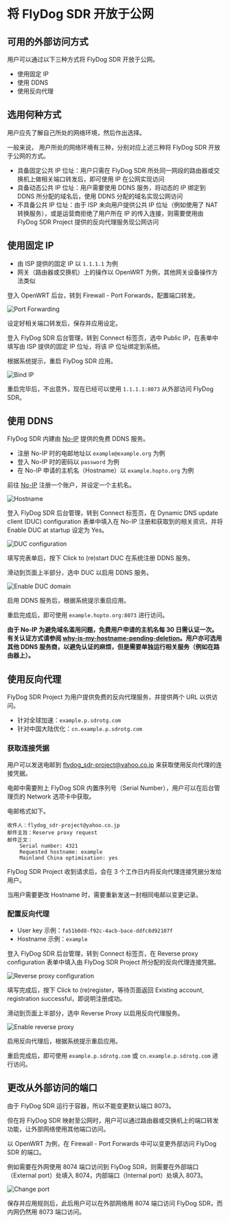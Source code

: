 # 将 FlyDog SDR 开放于公网

## 可用的外部访问方式

用户可以通过以下三种方式将 FlyDog SDR 开放于公网。

 - 使用固定 IP
 - 使用 DDNS
 - 使用反向代理

## 选用何种方式

用户应先了解自己所处的网络环境，然后作出选择。

一般来说， 用户所处的网络环境有三种，分别对应上述三种将 FlyDog SDR 开放于公网的方式。

 - 具备固定公共 IP 位址：用户只需在 FlyDog SDR 所处同一网段的路由器或交换机上做相关端口转发后，即可使用 IP 在公网实现访问
 - 具备动态公共 IP 位址：用户需要使用 DDNS 服务，将动态的 IP 绑定到 DDNS 所分配的域名后，使用 DDNS 分配的域名实现公网访问
 - 不具备公共 IP 位址：由于 ISP 未向用户提供公共 IP 位址（例如使用了 NAT 转换服务），或是运营商拒绝了用户所在 IP 的传入连接，则需要使用由 FlyDog SDR Project 提供的反向代理服务现公网访问

## 使用固定 IP

 - 由 ISP 提供的固定 IP 以 `1.1.1.1` 为例
 - 网关（路由器或交换机）上的操作以 OpenWRT 为例，其他网关设备操作方法类似

登入 OpenWRT 后台，转到 Firewall - Port Forwards，配置端口转发。

![Port Forwarding](/manual/public_1.png "Port Forwarding")

设定好相关端口转发后，保存并应用设定。

登入 FlyDog SDR 后台管理，转到 Connect 标签页，选中 Public IP，在表单中填写由 ISP 提供的固定 IP 位址，将该 IP 位址绑定到系统。

根据系统提示，重启 FlyDog SDR 应用。

![Bind IP](/manual/public_2.png "Bind IP")

重启完毕后，不出意外，现在已经可以使用 `1.1.1.1:8073` 从外部访问 FlyDog SDR。

## 使用 DDNS

FlyDog SDR 内建由 [No-IP](https://www.noip.com/) 提供的免费 DDNS 服务。

 - 注册 No-IP 时的电邮地址以 `example@example.org` 为例
 - 登入 No-IP 时的密码以 `password` 为例
 - 在 No-IP 申请的主机名（Hostname）以 `example.hopto.org` 为例

前往 [No-IP](https://www.noip.com/) 注册一个账户，并设定一个主机名。

![Hostname](/manual/public_3.png "Hostname")

登入 FlyDog SDR 后台管理，转到 Connect 标签页，在 Dynamic DNS update client (DUC) configuration 表单中填入在 No-IP 注册和获取到的相关资讯，并将 Enable DUC at startup 设定为 Yes。

![DUC configuration](/manual/public_4.png "DUC configuration")

填写完表单后，按下 Click to (re)start DUC 在系统注册 DDNS 服务。

滑动到页面上半部分，选中 DUC 以启用 DDNS 服务。

![Enable DUC domain](/manual/public_5.png "Enable DUC domain")

启用 DDNS 服务后，根据系统提示重启应用。

重启完成后，即可使用 `example.hopto.org:8073` 进行访问。

**由于 No-IP 为避免域名滥用问题，免费用户申请的主机名每 30 日需认证一次。有关认证方式请参阅 [why-is-my-hostname-pending-deletion](https://www.noip.com/support/knowledgebase/why-is-my-hostname-pending-deletion/)。用户亦可选用其他 DDNS 服务商，以避免认证的麻烦，但是需要单独运行相关服务（例如在路由器上）。**

## 使用反向代理

FlyDog SDR Project 为用户提供免费的反向代理服务，并提供两个 URL 以供访问。

 - 针对全球加速：`example.p.sdrotg.com`
 - 针对中国大陆优化：`cn.example.p.sdrotg.com`

### 获取连接凭据

用户可以发送电邮到 [flydog_sdr-project@yahoo.co.jp](mailto:flydog_sdr-project@yahoo.co.jp) 来获取使用反向代理的连接凭据。

电邮中需要附上 FlyDog SDR 内置序列号（Serial Number），用户可以在后台管理页的 Network 选项卡中获取。

电邮格式如下。

```
收件人：flydog_sdr-project@yahoo.co.jp
邮件主旨：Reserve proxy request
邮件正文：
    Serial number: 4321
    Requested hostname: example
    Mainland China optimisation: yes
```

FlyDog SDR Project 收到请求后，会在 3 个工作日内将反向代理连接凭据分发给用户。

当用户需要更改 Hostname 时，需要重新发送一封相同电邮以变更记录。

### 配置反向代理

 - User key 示例：`fa51b0d8-f92c-4acb-bace-ddfc8d92107f`
 - Hostname 示例：`example`

登入 FlyDog SDR 后台管理，转到 Connect 标签页，在 Reverse proxy configuration 表单中填入由 FlyDog SDR Project 所分配的反向代理连接凭据。

![Reverse proxy configuration](/manual/public_6.png "Reverse proxy configuration")

填写完成后，按下 Click to (re)register，等待页面返回 Existing account, registration successful，即说明注册成功。

滑动到页面上半部分，选中 Reverse Proxy 以启用反向代理服务。

![Enable reverse proxy](/manual/public_7.png "Enable reverse proxy")

启用反向代理后，根据系统提示重启应用。

重启完成后，即可使用 `example.p.sdrotg.com` 或 `cn.example.p.sdrotg.com` 进行访问。

## 更改从外部访问的端口

由于 FlyDog SDR 运行于容器，所以不能变更默认端口 8073。

但在将 FlyDog SDR 映射至公网时，用户可以通过路由器或交换机上的端口转发功能，让外部网络使用其他端口访问。

以 OpenWRT 为例，在 Firewall - Port Forwards 中可以变更外部访问 FlyDog SDR 的端口。

例如需要在外网使用 8074 端口访问到 FlyDog SDR，则需要在外部端口（External port）处填入 8074，内部端口（Internal port）处填入 8073。

![Change port](/manual/public_8.png "Change port")

保存并应用规则后，此后用户可以在外部网络用 8074 端口访问 FlyDog SDR，而内网仍然用 8073 端口访问。
